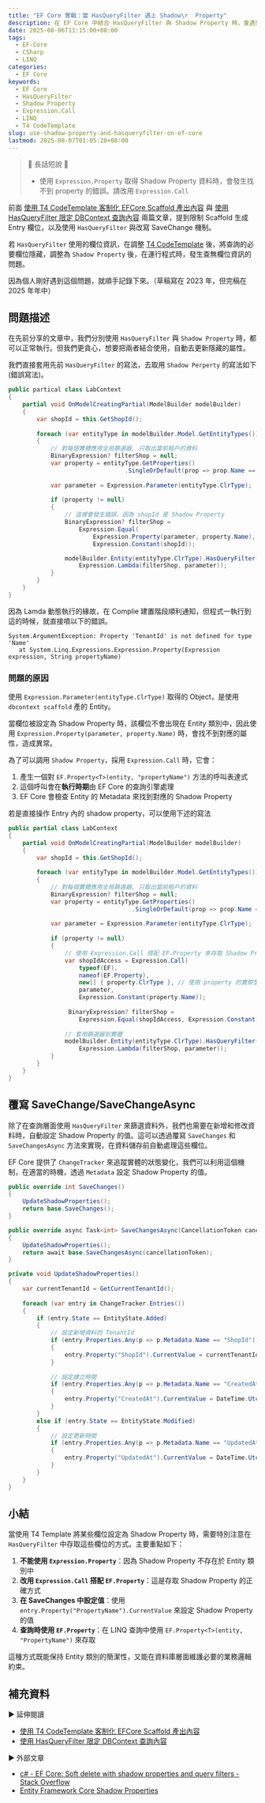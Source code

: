 ```yaml
---
title: "EF Core 實戰：當 HasQueryFilter 遇上 Shadow\r  Property"
description: 在 EF Core 中結合 HasQueryFilter 與 Shadow Property 時，會遇到無法直接存取屬性的問題。本文將說明如何改用 `Expression.Call` 搭配 `EF.Property` 來正確設定全域查詢篩選器，並覆寫 SaveChanges 以自動管理這些隱藏欄位。
date: 2025-08-06T11:15:00+08:00
tags:
  - EF-Core
  - CSharp
  - LINQ
categories:
  - EF Core
keywords:
  - EF Core
  - HasQueryFilter
  - Shadow Property
  - Expression.Call
  - LINQ
  - T4 CodeTemplate
slug: use-shadow-property-and-hasqueryfilter-on-ef-core
lastmod: 2025-08-07T01:05:28+08:00
---
```

> 🔖 長話短說 🔖
>
> - 使用 `Expression.Property` 取得 Shadow Property 資料時，會發生找不到 property 的錯誤。請改用 `Expression.Call`

前面 [使用 T4 CodeTemplate 客制化 EFCore Scaffold 產出內容](../dotnet-ef-core-customized-dbcontext-entity/index.md) 與 [使用 HasQueryFilter 限定 DBContext 查詢內容](../dfcore-dbcontext-hasqueryfilter/index.md) 兩篇文章，提到限制 Scaffold 生成 Entry 欄位，以及使用 `HasQueryFilter` 與改寫 SaveChange 機制。

若 `HasQueryFilter` 使用的欄位資訊，在調整 [T4 CodeTemplate](../dotnet-ef-core-customized-dbcontext-entity/index.md) 後，將查詢的必要欄位隱藏，調整為 `Shadow Property` 後，在運行程式時，發生查無欄位資訊的問題。

因為個人剛好遇到這個問題，就順手記錄下來。（草稿寫在 2023 年，但完稿在 2025 年年中）

<!-- more -->
## 問題描述

在先前分享的文章中，我們分別使用 `HasQueryFilter` 與 `Shadow Property` 時，都可以正常執行。但我們更貪心，想要把兩者結合使用，自動去更新隱藏的屬性。

我們直接套用先前 `HasQueryFilter` 的寫法，去取用 `Shadow Perperty` 的寫法如下(錯誤寫法)。

```csharp
public partical class LabContext
{
	partial void OnModelCreatingPartial(ModelBuilder modelBuilder)
	{
		var shopId = this.GetShopId();  
  
		foreach (var entityType in modelBuilder.Model.GetEntityTypes())  
		{
			// 對每個實體應用全局篩選器, 只取出當前租戶的資料
			BinaryExpression? filterShop = null;
			var property = entityType.GetProperties()
		                         .SingleOrDefault(prop => prop.Name == "shopId");
		 
			var parameter = Expression.Parameter(entityType.ClrType);
		
			if (property != null)
			{
				// 這裡會發生錯誤，因為 shopId 是 Shadow Property
			    BinaryExpression? filterShop = 
				    Expression.Equal(
					    Expression.Property(parameter, property.Name), 
					    Expression.Constant(shopId));

				modelBuilder.Entity(entityType.ClrType).HasQueryFilter(
                    Expression.Lambda(filterShop, parameter));
			}
		}
	}
}
```

因為 Lamda 動態執行的緣故，在 Complie 建置階段順利通知，但程式一執行到這的時候，就直接噴以下的錯誤。

```
System.ArgumentException: Property 'TenantId' is not defined for type 'Name'
   at System.Linq.Expressions.Expression.Property(Expression expression, String propertyName)
```

### 問題的原因

使用 `Expression.Parameter(entityType.ClrType)` 取得的 Object，是使用 `dbcontext scaffold` 產的 Entity。

當欄位被設定為 Shadow Property 時，該欄位不會出現在 Entity 類別中，因此使用 `Expression.Property(parameter, property.Name)` 時，會找不到對應的屬性，造成異常。

為了可以調用 `Shadow Property`，採用 `Expression.Call` 時，它會：

1. 產生一個對 `EF.Property<T>(entity, "propertyName")` 方法的呼叫表達式
2. 這個呼叫會在**執行時期**由 EF Core 的查詢引擎處理
3. EF Core 會檢查 Entity 的 Metadata 來找到對應的 Shadow Property

若是直接操作 Entry 內的 shadow property，可以使用下述的寫法

```csharp
public partial class LabContext
{
    partial void OnModelCreatingPartial(ModelBuilder modelBuilder)
    {
        var shopId = this.GetShopId();  
  
        foreach (var entityType in modelBuilder.Model.GetEntityTypes())  
        {
            // 對每個實體應用全局篩選器, 只取出當前租戶的資料
            BinaryExpression? filterShop = null;
            var property = entityType.GetProperties()
                                   .SingleOrDefault(prop => prop.Name == "shopId");
         
            var parameter = Expression.Parameter(entityType.ClrType);
        
            if (property != null)
            {
                // 使用 Expression.Call 搭配 EF.Property 來存取 Shadow Property
                var shopIdAccess = Expression.Call(
                    typeof(EF),
                    nameof(EF.Property),
                    new[] { property.ClrType }, // 使用 property 的實際型別
                    parameter,
                    Expression.Constant(property.Name));
                
                 BinaryExpression? filterShop = 
                    Expression.Equal(shopIdAccess, Expression.Constant(shopId));
                
                // 套用篩選器到實體
                modelBuilder.Entity(entityType.ClrType).HasQueryFilter(
                    Expression.Lambda(filterShop, parameter));
            }
        }
    }
}
```

## 覆寫 SaveChange/SaveChangeAsync

除了在查詢層面使用 `HasQueryFilter` 來篩選資料外，我們也需要在新增和修改資料時，自動設定 Shadow Property 的值。這可以透過覆寫 `SaveChanges` 和 `SaveChangesAsync` 方法來實現，在資料儲存前自動處理這些欄位。

EF Core 提供了 `ChangeTracker` 來追蹤實體的狀態變化，我們可以利用這個機制，在適當的時機，透過 `Metadata` 設定 Shadow Property 的值。

```csharp
public override int SaveChanges()
{
    UpdateShadowProperties();
    return base.SaveChanges();
}

public override async Task<int> SaveChangesAsync(CancellationToken cancellationToken = default)
{
    UpdateShadowProperties();
    return await base.SaveChangesAsync(cancellationToken);
}

private void UpdateShadowProperties()
{
    var currentTenantId = GetCurrentTenantId();
    
    foreach (var entry in ChangeTracker.Entries())
    {
        if (entry.State == EntityState.Added)
        {
            // 設定新增資料的 TenantId
            if (entry.Properties.Any(p => p.Metadata.Name == "ShopId"))
            {
                entry.Property("ShopId").CurrentValue = currentTenantId;
            }
            
            // 設定建立時間
            if (entry.Properties.Any(p => p.Metadata.Name == "CreatedAt"))
            {
                entry.Property("CreatedAt").CurrentValue = DateTime.UtcNow;
            }
        }
        else if (entry.State == EntityState.Modified)
        {
            // 設定更新時間
            if (entry.Properties.Any(p => p.Metadata.Name == "UpdatedAt"))
            {
                entry.Property("UpdatedAt").CurrentValue = DateTime.UtcNow;
            }
        }
    }
}

```

## 小結

當使用 T4 Template 將某些欄位設定為 Shadow Property 時，需要特別注意在 `HasQueryFilter` 中存取這些欄位的方式。主要重點如下：

1. **不能使用 `Expression.Property`**：因為 Shadow Property 不存在於 Entity 類別中
2. **改用 `Expression.Call` 搭配 `EF.Property`**：這是存取 Shadow Property 的正確方式
3. **在 SaveChanges 中設定值**：使用 `entry.Property("PropertyName").CurrentValue` 來設定 Shadow Property 的值
4. **查詢時使用 `EF.Property`**：在 LINQ 查詢中使用 `EF.Property<T>(entity, "PropertyName")` 來存取

這種方式既能保持 Entity 類別的簡潔性，又能在資料庫層面維護必要的業務邏輯約束。
## 補充資料

▶ 延伸閱讀

- [使用 T4 CodeTemplate 客制化 EFCore Scaffold 產出內容](../dotnet-ef-core-customized-dbcontext-entity/index.md)
- [使用 HasQueryFilter 限定 DBContext 查詢內容](../dfcore-dbcontext-hasqueryfilter/index.md)

▶ 外部文章

- [c# - EF Core: Soft delete with shadow properties and query filters - Stack Overflow](https://stackoverflow.com/questions/47673524/ef-core-soft-delete-with-shadow-properties-and-query-filters)
- [Entity Framework Core Shadow Properties](https://www.learnentityframeworkcore.com/model/shadow-properties)
